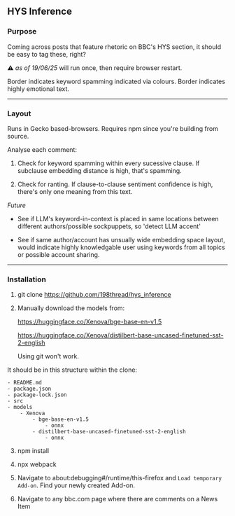 ## HYS Inference

### Purpose

Coming across posts that feature rhetoric on BBC's HYS section, it should be easy to tag these, right?

⚠️ *as of 19/06/25* will run once, then require browser restart. 

Border indicates keyword spamming indicated via colours. Border indicates highly emotional text.

---

### Layout

Runs in Gecko based-browsers. Requires npm since you're building from source. 

Analyse each comment:

1. Check for keyword spamming within every sucessive clause. If subclause embedding distance is high, that's spamming.

2. Check for ranting. If clause-to-clause sentiment confidence is high, there's only one meaning from this text. 

*Future*

- See if LLM's keyword-in-context is placed in same locations between different authors/possible sockpuppets, so 'detect LLM accent'

- See if same author/account has unsually wide embedding space layout, would indicate highly knowledgable user using keywords from all topics or possible account sharing.

---

### Installation

1. git clone https://github.com/198thread/hys_inference

2. Manually download the models from:

    https://huggingface.co/Xenova/bge-base-en-v1.5
    
    https://huggingface.co/Xenova/distilbert-base-uncased-finetuned-sst-2-english
    
    Using git won't work.

It should be in this structure within the clone:

    - README.md
    - package.json
    - package-lock.json
    - src
    - models
        - Xenova
            - bge-base-en-v1.5
                - onnx
            - distilbert-base-uncased-finetuned-sst-2-english
                - onnx

3. npm install

4. npx webpack

5. Navigate to about:debugging#/runtime/this-firefox and `Load temporary Add-on`. Find your newly created Add-on.

6. Navigate to any bbc.com page where there are comments on a News Item